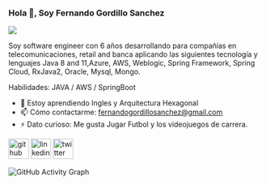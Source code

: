 ### Hola 👋, Soy Fernando Gordillo Sanchez
![](https://pratikjagrut.dev/img/git/github.png)

Soy software engineer con 6 años desarrollando para compañías en telecomunicaciones, retail and banca aplicando las siguientes tecnología y lenguajes Java 8 and 11,Azure, AWS, Weblogic, Spring Framework, Spring Cloud, RxJava2, Oracle, Mysql, Mongo.

Habilidades: JAVA / AWS / SpringBoot 

- 🌱 Estoy aprendiendo Ingles y Arquitectura Hexagonal 
- 📫 Cómo contactarme: fernandogordillosanchez@gmail.com 
- ⚡ Dato curioso: Me gusta Jugar Futbol y los videojuegos de carrera. 


[<img src='https://cdn.jsdelivr.net/npm/simple-icons@3.0.1/icons/github.svg' alt='github' height='40'>](https://github.com/https://github.com/FernandoDranzer21)  [<img src='https://cdn.jsdelivr.net/npm/simple-icons@3.0.1/icons/linkedin.svg' alt='linkedin' height='40'>](https://www.linkedin.com/in/https://www.linkedin.com/in/fernando-gordillo-sanchez//)  [<img src='https://cdn.jsdelivr.net/npm/simple-icons@3.0.1/icons/twitter.svg' alt='twitter' height='40'>](https://twitter.com/https://twitter.com/Fernand82630207)  

![GitHub Activity Graph](https://activity-graph.herokuapp.com/graph?username=https://github.com/FernandoDranzer21)  


